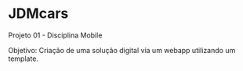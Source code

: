 # JDMcars

Projeto 01 - Disciplina Mobile

Objetivo: Criação de uma solução digital via um webapp utilizando um template.
